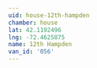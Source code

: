 ```yaml
---
uid: house-12th-hampden
chamber: house
lat: 42.1192496
lng: -72.4625875
name: 12th Hampden
van_id: '056'
---
```

